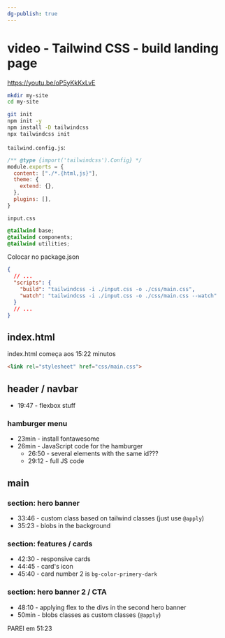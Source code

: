 ```yaml
---
dg-publish: true
---
```

# video - Tailwind CSS - build landing page

<https://youtu.be/oP5yKkKxLvE>

```sh
mkdir my-site
cd my-site

git init
npm init -y
npm install -D tailwindcss
npx tailwindcss init
```

`tailwind.config.js`:
```js
/** @type {import('tailwindcss').Config} */
module.exports = {
  content: ["./*.{html,js}"],
  theme: {
    extend: {},
  },
  plugins: [],
}
```

`input.css`
```css
@tailwind base;
@tailwind components;
@tailwind utilities;
```

Colocar no package.json
```json
{
  // ...
  "scripts": {
    "build": "tailwindcss -i ./input.css -o ./css/main.css",
    "watch": "tailwindcss -i ./input.css -o ./css/main.css --watch"
  }
  // ...
}
```

## index.html

index.html começa aos 15:22 minutos
```html
<link rel="stylesheet" href="css/main.css">
```


## header / navbar

- 19:47 - flexbox stuff

### hamburger menu

- 23min - install fontawesome
- 26min - JavaScript code for the hamburger
    - 26:50 - several elements with the same id???
    - 29:12 - full JS code

## main

### section: hero banner

- 33:46 - custom class based on tailwind classes (just use `@apply`)
- 35:23 - blobs in the background


### section: features / cards

 - 42:30 - responsive cards
 - 44:45 - card's icon
 - 45:40 - card number 2 is `bg-color-primery-dark`

### section: hero banner 2 / CTA

- 48:10 - applying flex to the divs in the second hero banner
- 50min - blobs classes as custom classes (`@apply`)



PAREI em 51:23
